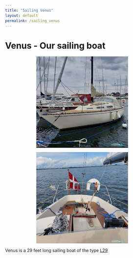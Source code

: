 ```yaml
---
title: "Sailing Venus"
layout: default
permalink: /sailing_venus
---
```


# Venus - Our sailing boat

<p align="center"><img align="center" src="/assets/pics/venus.jpeg" width="300"></p> <p align="center"><img align="center" src="/assets/pics/venus2.jpeg" width="300"></p>

Venus is a 29 feet long sailing boat of the type [L29](https://sailboatdata.com/sailboat/l-29/)
